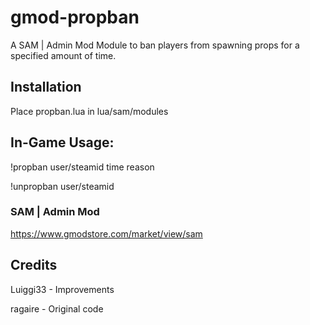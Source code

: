 # gmod-propban
A SAM | Admin Mod Module to ban players from spawning props for a specified amount of time.

## Installation
Place propban.lua in lua/sam/modules

## In-Game Usage:
!propban user/steamid time reason

!unpropban user/steamid

### SAM | Admin Mod
https://www.gmodstore.com/market/view/sam

## Credits
Luiggi33 - Improvements

ragaire - Original code

